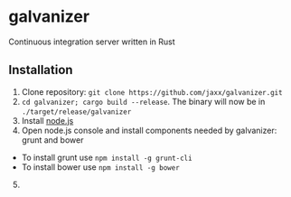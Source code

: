 # galvanizer
Continuous integration server written in Rust

## Installation
1. Clone repository: ```git clone https://github.com/jaxx/galvanizer.git```
2. ```cd galvanizer; cargo build --release```. The binary will now be in ```./target/release/galvanizer```
3. Install [node.js](https://nodejs.org/)
4. Open node.js console and install components needed by galvanizer: grunt and bower
  * To install grunt use ```npm install -g grunt-cli```
  * To install bower use ```npm install -g bower```
5. 
